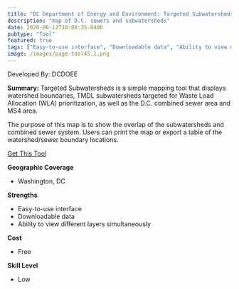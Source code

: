 ```yaml
---
title: "DC Department of Energy and Environment: Targeted Subwatersheds"
description: "map of D.C. sewers and subwatersheds"
date: 2020-06-12T10:08:35-0400
pubtype: "Tool"
featured: true
tags: ["Easy-to-use interface", "Downloadable data", "Ability to view different layers simultaneously"]
image: /images/page-tool45.1.png
---
```

Developed By: DCDOEE

**Summary:** Targeted Subwatersheds is a simple mapping tool that displays watershed boundaries, TMDL subwatersheds targeted for Waste Load Allocation (WLA) prioritization, as well as the D.C. combined sewer area and MS4 area. 

The purpose of this map is to show the overlap of the subwatersheds and combined sewer system. Users can print the map or export a table of the watershed/sewer boundary locations.


<a href="https://dcgis.maps.arcgis.com/apps/webappviewer/index.html?id=d872faed1f8642d190c45befed97c760
" target="_blank">Get This Tool</a>

__**Geographic Coverage**__
-  Washington, DC

__**Strengths**__
-  Easy-to-use interface
-   Downloadable data
-   Ability to view different layers simultaneously

__**Cost**__
- Free

__**Skill Level**__
- Low
